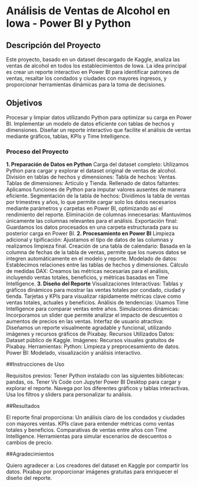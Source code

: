 # Análisis de Ventas de Alcohol en Iowa - Power BI y Python

## Descripción del Proyecto

Este proyecto, basado en un dataset descargado de Kaggle, analiza las ventas de alcohol en todos los establecimientos de Iowa. La idea principal es crear un reporte interactivo en Power BI para identificar patrones de ventas, resaltar los condados y ciudades con mayores ingresos, y proporcionar herramientas dinámicas para la toma de decisiones.

## Objetivos

Procesar y limpiar datos utilizando Python para optimizar su carga en Power BI.
Implementar un modelo de datos eficiente con tablas de hechos y dimensiones.
Diseñar un reporte interactivo que facilite el análisis de ventas mediante gráficos, tablas, KPIs y Time Intelligence.

### Proceso del Proyecto

**1. Preparación de Datos en Python**
Carga del dataset completo: Utilizamos Python para cargar y explorar el dataset original de ventas de alcohol.
División en tablas de hechos y dimensiones:
Tabla de hechos: Ventas.
Tablas de dimensiones: Artículo y Tienda.
Rellenado de datos faltantes: Aplicamos funciones de Python para imputar valores ausentes de manera eficiente.
Segmentación de la tabla de hechos: Dividimos la tabla de ventas por trimestres y años, lo que permite cargar solo los datos necesarios mediante parámetros y carpetas en Power BI, optimizando así el rendimiento del reporte.
Eliminación de columnas innecesarias: Mantuvimos únicamente las columnas relevantes para el análisis.
Exportación final: Guardamos los datos procesados en una carpeta estructurada para su posterior carga en Power BI.
**2. Procesamiento en Power BI**
Limpieza adicional y tipificación: Ajustamos el tipo de datos de las columnas y realizamos limpieza final.
Creación de una tabla de calendario: Basada en la columna de fechas de la tabla de ventas, permite que los nuevos datos se integren automáticamente en el modelo y reporte.
Modelado de datos: Establecimos relaciones entre las tablas de hechos y dimensiones.
Cálculo de medidas DAX: Creamos las métricas necesarias para el análisis, incluyendo ventas totales, beneficios, y métricas basadas en Time Intelligence.
**3. Diseño del Reporte**
Visualizaciones Interactivas:
Tablas y gráficos dinámicos para mostrar las ventas totales por condado, ciudad y tienda.
Tarjetas y KPIs para visualizar rápidamente métricas clave como ventas totales, actuales y beneficios.
Análisis de tendencias: Usamos Time Intelligence para comparar ventas entre años.
Simulaciones dinámicas: Incorporamos un slider que permite analizar el impacto de descuentos o aumentos de precios en las ventas.
Interfaz de usuario atractiva: Diseñamos un reporte visualmente agradable y funcional, utilizando imágenes y recursos gráficos de Pixabay.
Recursos Utilizados
Datos: Dataset público de Kaggle.
Imágenes: Recursos visuales gratuitos de Pixabay.
Herramientas:
Python: Limpieza y preprocesamiento de datos.
Power BI: Modelado, visualización y análisis interactivo.

##Instrucciones de Uso

Requisitos previos:
Tener Python instalado con las siguientes bibliotecas: pandas, os.
Tener Vs Code con Jupyter
Power BI Desktop para cargar y explorar el reporte.
Navega por los diferentes gráficos y tablas interactivas.
Usa los filtros y sliders para personalizar tu análisis.

##Resultados

El reporte final proporciona:
Un análisis claro de los condados y ciudades con mayores ventas.
KPIs clave para entender métricas como ventas totales y beneficios.
Comparativas de ventas entre años con Time Intelligence.
Herramientas para simular escenarios de descuentos o cambios de precio.

##Agradecimientos

Quiero agradecer a:
Los creadores del dataset en Kaggle por compartir los datos.
Pixabay por proporcionar imágenes gratuitas para enriquecer el diseño del reporte.
